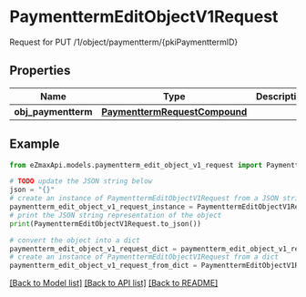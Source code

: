 # PaymenttermEditObjectV1Request

Request for PUT /1/object/paymentterm/{pkiPaymenttermID}

## Properties

Name | Type | Description | Notes
------------ | ------------- | ------------- | -------------
**obj_paymentterm** | [**PaymenttermRequestCompound**](PaymenttermRequestCompound.md) |  | 

## Example

```python
from eZmaxApi.models.paymentterm_edit_object_v1_request import PaymenttermEditObjectV1Request

# TODO update the JSON string below
json = "{}"
# create an instance of PaymenttermEditObjectV1Request from a JSON string
paymentterm_edit_object_v1_request_instance = PaymenttermEditObjectV1Request.from_json(json)
# print the JSON string representation of the object
print(PaymenttermEditObjectV1Request.to_json())

# convert the object into a dict
paymentterm_edit_object_v1_request_dict = paymentterm_edit_object_v1_request_instance.to_dict()
# create an instance of PaymenttermEditObjectV1Request from a dict
paymentterm_edit_object_v1_request_from_dict = PaymenttermEditObjectV1Request.from_dict(paymentterm_edit_object_v1_request_dict)
```
[[Back to Model list]](../README.md#documentation-for-models) [[Back to API list]](../README.md#documentation-for-api-endpoints) [[Back to README]](../README.md)


